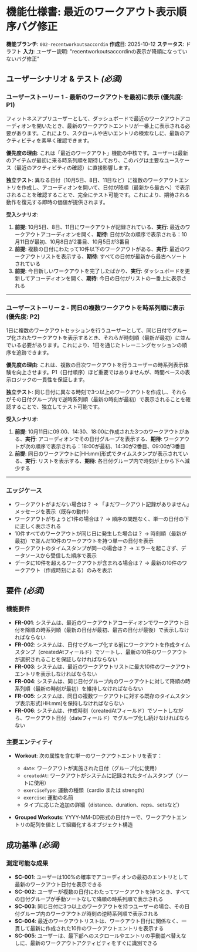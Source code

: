 # 機能仕様書: 最近のワークアウト表示順序バグ修正

**機能ブランチ**: `002-recentworkoutsaccordin`
**作成日**: 2025-10-12
**ステータス**: ドラフト
**入力**: ユーザー説明: "recentworkoutsaccordinの表示が降順になっていないバグ修正"

## ユーザーシナリオ & テスト *(必須)*

### ユーザーストーリー 1 - 最新のワークアウトを最初に表示 (優先度: P1)

フィットネスアプリユーザーとして、ダッシュボードで最近のワークアウトアコーディオンを開いたとき、最新のワークアウトエントリが一番上に表示される必要があります。これにより、スクロールや古いエントリの検索なしに、最新のアクティビティを素早く確認できます。

**優先度の理由**: これは「最近のワークアウト」機能の中核です。ユーザーは最新のアイテムが最初に来る時系列順を期待しており、このバグは主要なユースケース（最近のアクティビティの確認）に直接影響します。

**独立テスト**: 異なる日付（10月5日、8日、11日など）に複数のワークアウトエントリを作成し、アコーディオンを開いて、日付が降順（最新から最古へ）で表示されることを確認することで、完全にテスト可能です。これにより、期待される動作を復元する即時の価値が提供されます。

**受入シナリオ**:

1. **前提**: 10月5日、8日、11日にワークアウトが記録されている、**実行**: 最近のワークアウトアコーディオンを開く、**期待**: 日付が次の順序で表示される：10月11日が最初、10月8日が2番目、10月5日が3番目
2. **前提**: 複数の日付にわたって10件以下のワークアウトがある、**実行**: 最近のワークアウトリストを表示する、**期待**: すべての日付が最新から最古へソートされている
3. **前提**: 今日新しいワークアウトを完了したばかり、**実行**: ダッシュボードを更新してアコーディオンを開く、**期待**: 今日の日付がリストの一番上に表示される

---

### ユーザーストーリー 2 - 同日の複数ワークアウトを時系列順に表示 (優先度: P2)

1日に複数のワークアウトセッションを行うユーザーとして、同じ日付でグループ化されたワークアウトを表示するとき、それらが時刻順（最新が最初）に並んでいる必要があります。これにより、1日を通じたトレーニングセッションの順序を追跡できます。

**優先度の理由**: これは、複数の日次ワークアウトを行うユーザーの時系列表示体験を向上させます。P1（日付順序）ほど重要ではありませんが、時間ベースの表示ロジックの一貫性を保証します。

**独立テスト**: 同じ日付に異なる時刻で3つ以上のワークアウトを作成し、それらがその日付グループ内で逆時系列順（最新の時刻が最初）で表示されることを確認することで、独立してテスト可能です。

**受入シナリオ**:

1. **前提**: 10月11日に09:00、14:30、18:00に作成された3つのワークアウトがある、**実行**: アコーディオンでその日付グループを表示する、**期待**: ワークアウトが次の順序で表示される：18:00が最初、14:30が2番目、09:00が3番目
2. **前提**: 同日のワークアウトに[HH:mm]形式でタイムスタンプが表示されている、**実行**: リストを表示する、**期待**: 各日付グループ内で時刻が上から下へ減少する

---

### エッジケース

- ワークアウトがまだない場合は？ → 「まだワークアウト記録がありません」メッセージを表示（既存の動作）
- ワークアウトがちょうど1件の場合は？ → 順序の問題なく、単一の日付の下に正しく表示される
- 10件すべてのワークアウトが同じ日に発生した場合は？ → 時刻順（最新が最初）で並んだ10件のワークアウトを持つ単一の日付を表示
- ワークアウトのタイムスタンプが同一の場合は？ → エラーを起こさず、データソースから受信した順序で表示
- データに10件を超えるワークアウトが含まれる場合は？ → 最新の10件のワークアウト（作成時刻による）のみを表示

## 要件 *(必須)*

### 機能要件

- **FR-001**: システムは、最近のワークアウトアコーディオンでワークアウト日付を降順の時系列順（最新の日付が最初、最古の日付が最後）で表示しなければならない
- **FR-002**: システムは、日付でグループ化する前にワークアウトを作成タイムスタンプ（createdAtフィールド）でソートし、最新の10件のワークアウトが選択されることを保証しなければならない
- **FR-003**: システムは、最近のワークアウトリストに最大10件のワークアウトエントリを表示しなければならない
- **FR-004**: システムは、同じ日付グループ内のワークアウトに対して降順の時系列順（最新の時刻が最初）を維持しなければならない
- **FR-005**: システムは、同日の複数ワークアウトに対する既存のタイムスタンプ表示形式[HH:mm]を保持しなければならない
- **FR-006**: システムは、作成時刻（createdAtフィールド）でソートしながら、ワークアウト日付（dateフィールド）でグループ化し続けなければならない

### 主要エンティティ

- **Workout**: 次の属性を含む単一のワークアウトエントリを表す：
  - `date`: ワークアウトが実施された日付（グループ化に使用）
  - `createdAt`: ワークアウトがシステムに記録されたタイムスタンプ（ソートに使用）
  - `exerciseType`: 運動の種類（cardio または strength）
  - `exercise`: 運動の名前
  - タイプに応じた追加の詳細（distance、duration、reps、setsなど）

- **Grouped Workouts**: YYYY-MM-DD形式の日付キーで、ワークアウトエントリの配列を値として組織化するオブジェクト構造

## 成功基準 *(必須)*

### 測定可能な成果

- **SC-001**: ユーザーは100%の確率でアコーディオンの最初のエントリとして最新のワークアウト日付を表示できる
- **SC-002**: ユーザーが複数の日付にわたってワークアウトを持つとき、すべての日付グループが手動ソートなしで降順の時系列順で表示される
- **SC-003**: 同じ日付に3つ以上のワークアウトを持つユーザーの場合、その日付グループ内のワークアウトが時刻の逆時系列順で表示される
- **SC-004**: 最近のワークアウトリストは、ワークアウト日付に関係なく、一貫して最新に作成された10件のワークアウトエントリを表示する
- **SC-005**: ユーザーは、最下部へのスクロールやエントリの手動並べ替えなしに、最新のワークアウトアクティビティをすぐに識別できる
